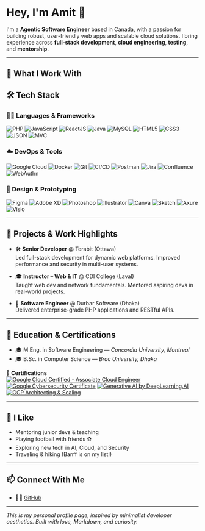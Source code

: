 # Hey, I'm Amit 👋

I'm a **Agentic Software Engineer** based in Canada, with a passion for building robust, user-friendly web apps and scalable cloud solutions. I bring experience across **full-stack development**, **cloud engineering**, **testing**, and **mentorship**.

---

## 🧠 What I Work With

## 🛠️ Tech Stack

### 👨‍💻 Languages & Frameworks
![PHP](https://img.shields.io/badge/PHP-777BB4?style=flat&logo=php&logoColor=white)
![JavaScript](https://img.shields.io/badge/JavaScript-F7DF1E?style=flat&logo=javascript&logoColor=black)
![ReactJS](https://img.shields.io/badge/React-61DAFB?style=flat&logo=react&logoColor=black)
![Java](https://img.shields.io/badge/Java-007396?style=flat&logo=java&logoColor=white)
![MySQL](https://img.shields.io/badge/MySQL-4479A1?style=flat&logo=mysql&logoColor=white)
![HTML5](https://img.shields.io/badge/HTML5-E34F26?style=flat&logo=html5&logoColor=white)
![CSS3](https://img.shields.io/badge/CSS3-1572B6?style=flat&logo=css3&logoColor=white)
![JSON](https://img.shields.io/badge/JSON-000000?style=flat&logo=json&logoColor=white)
![MVC](https://img.shields.io/badge/MVC-00599C?style=flat&logo=code&logoColor=white)

### ☁️ DevOps & Tools
![Google Cloud](https://img.shields.io/badge/Google%20Cloud-4285F4?style=flat&logo=google-cloud&logoColor=white)
![Docker](https://img.shields.io/badge/Docker-2496ED?style=flat&logo=docker&logoColor=white)
![Git](https://img.shields.io/badge/Git-F05032?style=flat&logo=git&logoColor=white)
![CI/CD](https://img.shields.io/badge/CI%2FCD-0A0A0A?style=flat&logo=githubactions&logoColor=white)
![Postman](https://img.shields.io/badge/Postman-FF6C37?style=flat&logo=postman&logoColor=white)
![Jira](https://img.shields.io/badge/Jira-0052CC?style=flat&logo=jira&logoColor=white)
![Confluence](https://img.shields.io/badge/Confluence-172B4D?style=flat&logo=confluence&logoColor=white)
![WebAuthn](https://img.shields.io/badge/WebAuthn-000000?style=flat&logo=webauthn&logoColor=white)

### 🎨 Design & Prototyping
![Figma](https://img.shields.io/badge/Figma-F24E1E?style=flat&logo=figma&logoColor=white)
![Adobe XD](https://img.shields.io/badge/Adobe%20XD-FF61F6?style=flat&logo=adobexd&logoColor=white)
![Photoshop](https://img.shields.io/badge/Photoshop-31A8FF?style=flat&logo=adobephotoshop&logoColor=white)
![Illustrator](https://img.shields.io/badge/Illustrator-FF9A00?style=flat&logo=adobeillustrator&logoColor=white)
![Canva](https://img.shields.io/badge/Canva-00C4CC?style=flat&logo=canva&logoColor=white)
![Sketch](https://img.shields.io/badge/Sketch-F7B500?style=flat&logo=sketch&logoColor=black)
![Axure](https://img.shields.io/badge/Axure-336699?style=flat&logoColor=white)
![Visio](https://img.shields.io/badge/Visio-3955A3?style=flat&logo=microsoftvisio&logoColor=white)


---

## 🚀 Projects & Work Highlights

- 🛠 **Senior Developer** @ Terabit (Ottawa)  
  Led full-stack development for dynamic web platforms. Improved performance and security in multi-user systems.

- 🎓 **Instructor – Web & IT** @ CDI College (Laval)  
  Taught web dev and network fundamentals. Mentored aspiring devs in real-world projects.

- 🧪 **Software Engineer** @ Durbar Software (Dhaka)  
  Delivered enterprise-grade PHP applications and RESTful APIs.

---

## 📘 Education & Certifications

- 🎓 M.Eng. in Software Engineering — *Concordia University, Montreal*
- 🎓 B.Sc. in Computer Science — *Brac University, Dhaka*

**🧠 Certifications**  
[![Google Cloud Certified - Associate Cloud Engineer](https://img.shields.io/badge/Google%20Cloud-Associate%20Cloud%20Engineer-blue?logo=googlecloud)](https://www.credly.com/badges/8aff131e-0d98-4e7e-b15f-573d02d2845d/public_url)  [![Google Cybersecurity Certificate](https://img.shields.io/badge/Google%20Cybersecurity-Professional%20Certificate-blue?logo=googlecloud)](https://www.coursera.org/account/accomplishments/specialization/4VL5H39NLYWD)
[![Generative AI by DeepLearning.AI](https://img.shields.io/badge/Generative%20AI-DeepLearning.AI-yellow?logo=openai)](https://www.coursera.org/account/accomplishments/verify/YJWPBLVDH8TZ)  
[![GCP Architecting & Scaling](https://img.shields.io/badge/Google%20Cloud-Architecting%20%26%20Scaling-lightgrey?logo=googlecloud)](https://www.coursera.org/account/accomplishments/specialization/QW2KJEYZSVHX)



---

## 💬 I Like

- Mentoring junior devs & teaching
- Playing football with friends ⚽
- Exploring new tech in AI, Cloud, and Security
- Traveling & hiking (Banff is on my list!)

---

## 📫 Connect With Me

- 🧑‍💻 [GitHub](https://gist.github.com/deyamitkumar)


---

_This is my personal profile page, inspired by minimalist developer aesthetics. Built with love, Markdown, and curiosity._



